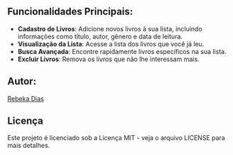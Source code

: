 ## Funcionalidades Principais:

- **Cadastro de Livros**: Adicione novos livros à sua lista, incluindo informações como título, autor, gênero e data de leitura.
- **Visualização da Lista**: Acesse a lista dos livros que você já leu.
- **Busca Avançada**: Encontre rapidamente livros específicos na sua lista.
- **Excluir Livros**: Remova os livros que não lhe interessam mais.

## Autor:
[Rebeka Dias](https://github.com/Beckyyy07)

## Licença

Este projeto é licenciado sob a Licença MIT - veja o arquivo LICENSE para mais detalhes.
